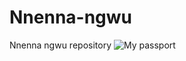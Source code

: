 # Nnenna-ngwu
Nnenna ngwu repository
![My passport](https://user-images.githubusercontent.com/107696809/188628075-d5d77285-c775-418e-85ab-4879973035da.jpg)
